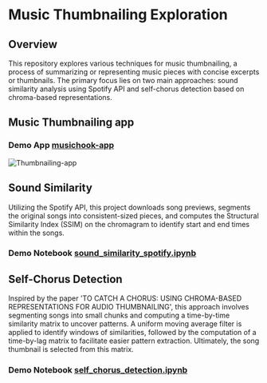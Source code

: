 # Music Thumbnailing Exploration

## Overview
This repository explores various techniques for music thumbnailing, a process of summarizing or representing music pieces with concise excerpts or thumbnails. The primary focus lies on two main approaches: sound similarity analysis using Spotify API and self-chorus detection based on chroma-based representations.


## Music Thumbnailing app

### Demo App [musichook-app](https://musichook-qz5vasr6bq-ew.a.run.app/upload)

![Thumbnailing-app](https://i.imgur.com/Yaz96x0.png)


## Sound Similarity
Utilizing the Spotify API, this project downloads song previews, segments the original songs into consistent-sized pieces, and computes the Structural Similarity Index (SSIM) on the chromagram to identify start and end times within the songs.

### Demo Notebook [sound_similarity_spotify.ipynb](notebooks/sound_similarity_spotify.ipynb)

## Self-Chorus Detection
Inspired by the paper 'TO CATCH A CHORUS: USING CHROMA-BASED REPRESENTATIONS FOR AUDIO THUMBNAILING', this approach involves segmenting songs into small chunks and computing a time-by-time similarity matrix to uncover patterns. A uniform moving average filter is applied to identify windows of similarities, followed by the computation of a time-by-lag matrix to facilitate easier pattern extraction. Ultimately, the song thumbnail is selected from this matrix.

### Demo Notebook  [self_chorus_detection.ipynb](notebooks/self_chorus_detection.ipynb)
